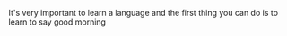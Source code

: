 
<!DOCTYPE html>
<html lang="en">
  <head>
    <meta charset="UTF-8" />
    <title>Spanish Vocabulary</title>
  
  </head>

 
  <body>


   <p>It's very important to learn a language and the first thing you can do is to learn to say good morning</p>
  
  </body>
</html>

